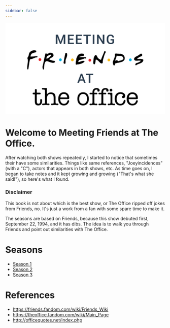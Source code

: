 ```yaml
---
sidebar: false
---
```


![Meeting Friends at The Office](./img/logo.svg)

# Welcome to Meeting Friends at The Office.

After watching both shows repeatedly, I started to notice that sometimes their
have some similarities. Things like same references, "Joeyincidences" (with a "C"),
actors that appears in both shows, etc. As time goes on, I began to take notes
and it kept growing and growing ("That's what she said!"), so here's what I found.

### Disclaimer

This book is not about which is the best show, or The Office ripped off jokes from
Friends, no. It's just a work from a fan with some spare time to make it.

The seasons are based on Friends, because this show debuted first, September 22, 1994,
and it has dibs. The idea is to walk you through Friends and point out
similarities with The Office.

# Seasons

- [Season 1](./season-1.md)
- [Season 2](./season-2.md)
- [Season 3](./season-3.md)

# References

- <https://friends.fandom.com/wiki/Friends_Wiki>
- <https://theoffice.fandom.com/wiki/Main_Page>
- <http://officequotes.net/index.php>
